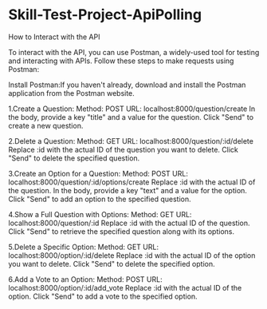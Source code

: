 # Skill-Test-Project-ApiPolling



How to Interact with the API

To interact with the API, you can use Postman, a widely-used tool for testing and interacting with APIs. Follow these steps to make requests using Postman:

Install Postman:If you haven't already, download and install the Postman application from the Postman website.

1.Create a Question:
        Method: POST
        URL: localhost:8000/question/create
        In the body, provide a key "title" and a value for the question.
        Click "Send" to create a new question.

2.Delete a Question:
        Method: GET
        URL: localhost:8000/question/:id/delete
        Replace :id with the actual ID of the question you want to delete.
        Click "Send" to delete the specified question.

3.Create an Option for a Question:
        Method: POST
        URL: localhost:8000/question/:id/options/create
        Replace :id with the actual ID of the question.
        In the body, provide a key "text" and a value for the option.
        Click "Send" to add an option to the specified question.

4.Show a Full Question with Options:
        Method: GET
        URL: localhost:8000/question/:id
        Replace :id with the actual ID of the question.
        Click "Send" to retrieve the specified question along with its options.

5.Delete a Specific Option:
        Method: GET
        URL: localhost:8000/option/:id/delete
        Replace :id with the actual ID of the option you want to delete.
        Click "Send" to delete the specified option.

6.Add a Vote to an Option:
        Method: POST
        URL: localhost:8000/option/:id/add_vote
        Replace :id with the actual ID of the option.
        Click "Send" to add a vote to the specified option.


